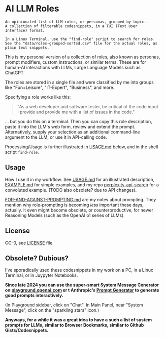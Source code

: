 # AI LLM Roles

```text
An opinionated list of LLM roles, or personas, grouped by topic.  
A collection of filterable codesnippets, in a TUI (Text User Interface) format.

In a Linux Terminal, use the "find-role" script to search for roles.  
See the "data/roles-grouped-sorted.csv" file for the actual roles, as plain text snippets.
```

This is my personal version of a collection of roles, also known as personas, prompt modifiers, custom instructions, or similar terms. These are for human-AI interactions with LLMs, Large Language Models such as ChatGPT.

The roles are stored in a single file and were classified by me into groups like "Fun+Leisure", "IT-Expert", "Business", and more.

Specifying a role works like this:

> "As a web developer and software tester, be critical of the code input I provide and provide me with a list of issues in the code."

... but you do this on a terminal. Then you can copy this role description, paste it into the LLM's web form, review and extend the prompt. Alternatively, supply your selection as an additional command-line argument to the LLM, or use it in API-calling code.

Processing/Usage is further illustrated in [USAGE.md](./USAGE.md) below, and in the shell script `find-role`.

## Usage

How I use it in my workflow: See [USAGE.md](USAGE.md#my-personal-usage) for an illustrated description, [EXAMPLE.md](./EXAMPLE.md) for simple examples, and my repo [perplexity-api-search](https://github.com/knbknb/perplexity-api-search) for a convoluted example. (TODO also obsolete? due to API changes).

[FOR-AND-AGAINST-PROMPTING.md](./FOR-AND-AGAINST-PROMPTING.md) are my notes about prompting. They mention why role-prompting is becoming _less_ important these days, actually. It even might become obsolete, or counterproductive, for newer Reasoning Models (such as the OpenAI o1 series of LLMs).

## License

CC-0, see [LICENSE](./LICENSE) file.

## Obsolete? Dubious?

I've sporadically used these codesnippets in my work on a PC, in a Linux Terminal, or in Juypyter Notebooks.

**Since late 2024 you can use the super-smart System Message Generator on [playground.openai.com](https://playground.openai.com) or t Anthropic's [Prompt Generator](https://docs.anthropic.com/en/docs/build-with-claude/prompt-engineering/prompt-generator) to generate good prompts interactively.**

(In Playground sidebar, click on "Chat". In Main Panel, near "System Message", click on the "sparkling stars" icon.)

**Anyways, for a while it was a great idea to have a such a list of system prompts for LLMs, similar to Browser Bookmarks, similar to Github Gists/Codesnippets.**